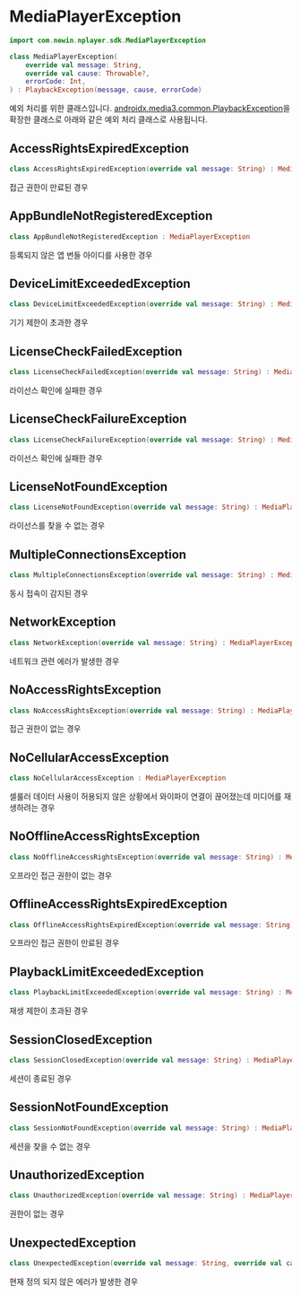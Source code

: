 # MediaPlayerException

```kotlin
import com.newin.nplayer.sdk.MediaPlayerException
```
```kotlin
class MediaPlayerException(
    override val message: String,
    override val cause: Throwable?,
    errorCode: Int,
) : PlaybackException(message, cause, errorCode)
```
예외 처리를 위한 클래스입니다. [androidx.media3.common.PlaybackException](https://developer.android.com/reference/kotlin/androidx/media3/common/PlaybackException)을 확장한 클래스로 아래와 같은 예외 처리 클래스로 사용됩니다. 

## AccessRightsExpiredException
```kotlin
class AccessRightsExpiredException(override val message: String) : MediaPlayerException
```
접근 권한이 만료된 경우

## AppBundleNotRegisteredException
```kotlin
class AppBundleNotRegisteredException : MediaPlayerException
```
등록되지 않은 앱 번들 아이디를 사용한 경우

## DeviceLimitExceededException
```kotlin
class DeviceLimitExceededException(override val message: String) : MediaPlayerException
```
기기 제한이 초과한 경우

## LicenseCheckFailedException
```kotlin
class LicenseCheckFailedException(override val message: String) : MediaPlayerException
```
라이선스 확인에 실패한 경우

## LicenseCheckFailureException
```kotlin
class LicenseCheckFailureException(override val message: String) : MediaPlayerException
```
라이선스 확인에 실패한 경우

## LicenseNotFoundException
```kotlin
class LicenseNotFoundException(override val message: String) : MediaPlayerException
```
라이선스를 찾을 수 없는 경우

## MultipleConnectionsException
```kotlin
class MultipleConnectionsException(override val message: String) : MediaPlayerException
```
동시 접속이 감지된 경우

## NetworkException
```kotlin
class NetworkException(override val message: String) : MediaPlayerException
```
네트워크 관련 에러가 발생한 경우

## NoAccessRightsException
```kotlin
class NoAccessRightsException(override val message: String) : MediaPlayerException
```
접근 권한이 없는 경우

## NoCellularAccessException
```kotlin
class NoCellularAccessException : MediaPlayerException
```
셀룰러 데이터 사용이 허용되지 않은 상황에서 와이파이 연결이 끊어졌는데 미디어를 재생하려는 경우

## NoOfflineAccessRightsException
```kotlin
class NoOfflineAccessRightsException(override val message: String) : MediaPlayerException
```
오프라인 접근 권한이 없는 경우

## OfflineAccessRightsExpiredException
```kotlin
class OfflineAccessRightsExpiredException(override val message: String) : MediaPlayerException
```
오프라인 접근 권한이 만료된 경우

## PlaybackLimitExceededException
```kotlin
class PlaybackLimitExceededException(override val message: String) : MediaPlayerException
```
재생 제한이 초과된 경우

## SessionClosedException
```kotlin
class SessionClosedException(override val message: String) : MediaPlayerException
```
세션이 종료된 경우

## SessionNotFoundException
```kotlin
class SessionNotFoundException(override val message: String) : MediaPlayerException
```
세션을 찾을 수 없는 경우

## UnauthorizedException
```kotlin
class UnauthorizedException(override val message: String) : MediaPlayerException
```
권한이 없는 경우

## UnexpectedException
```kotlin
class UnexpectedException(override val message: String, override val cause: Throwable?) : MediaPlayerException
```
현재 정의 되지 않은 에러가 발생한 경우
